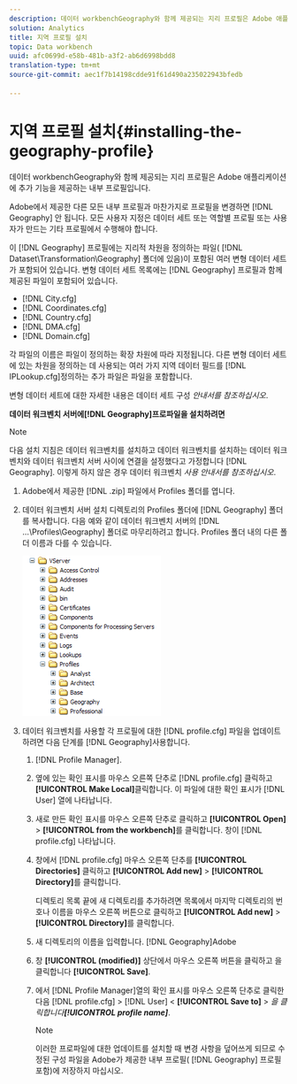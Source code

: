 ```yaml
---
description: 데이터 workbenchGeography와 함께 제공되는 지리 프로필은 Adobe 애플리케이션에 추가 기능을 제공하는 내부 프로필입니다.
solution: Analytics
title: 지역 프로필 설치
topic: Data workbench
uuid: afc0699d-e58b-481b-a3f2-ab6d6998bdd8
translation-type: tm+mt
source-git-commit: aec1f7b14198cdde91f61d490a235022943bfedb

---
```



# 지역 프로필 설치{#installing-the-geography-profile}

데이터 workbenchGeography와 함께 제공되는 지리 프로필은 Adobe 애플리케이션에 추가 기능을 제공하는 내부 프로필입니다.

Adobe에서 제공한 다른 모든 내부 프로필과 마찬가지로 프로필을 변경하면 [!DNL Geography] 안 됩니다. 모든 사용자 지정은 데이터 세트 또는 역할별 프로필 또는 사용자가 만드는 기타 프로필에서 수행해야 합니다.

이 [!DNL Geography] 프로필에는 지리적 차원을 정의하는 파일( [!DNL Dataset\Transformation\Geography] 폴더에 있음)이 포함된 여러 변형 데이터 세트가 포함되어 있습니다. 변형 데이터 세트 목록에는 [!DNL Geography] 프로필과 함께 제공된 파일이 포함되어 있습니다.

* [!DNL City.cfg]
* [!DNL Coordinates.cfg]
* [!DNL Country.cfg]
* [!DNL DMA.cfg]
* [!DNL Domain.cfg]

각 파일의 이름은 파일이 정의하는 확장 차원에 따라 지정됩니다. 다른 변형 데이터 세트에 있는 차원을 정의하는 데 사용되는 여러 가지 지역 데이터 필드를 [!DNL IPLookup.cfg]정의하는 추가 파일은 파일을 포함합니다.

변형 데이터 세트에 대한 자세한 내용은 데이터 세트 구성 *안내서를 참조하십시오*.

**데이터 워크벤치 서버에[!DNL Geography]프로파일을 설치하려면**

>[!NOTE]
>
>다음 설치 지침은 데이터 워크벤치를 설치하고 데이터 워크벤치를 설치하는 데이터 워크벤치와 데이터 워크벤치 서버 사이에 연결을 설정했다고 가정합니다 [!DNL Geography]. 이렇게 하지 않은 경우 데이터 워크벤치 *사용 안내서를 참조하십시오*.

1. Adobe에서 제공한 [!DNL .zip] 파일에서 Profiles 폴더를 엽니다.
1. 데이터 워크벤치 서버 설치 디렉토리의 Profiles 폴더에 [!DNL Geography] 폴더를 복사합니다. 다음 예와 같이 데이터 워크벤치 서버의 [!DNL ...\Profiles\Geography] 폴더로 마무리하려고 합니다. Profiles 폴더 내의 다른 폴더 이름과 다를 수 있습니다.

   ![단계 정보](assets/Geo_installProfiles_dir.png)

1. 데이터 워크벤치를 사용할 각 프로필에 대한 [!DNL profile.cfg] 파일을 업데이트하려면 다음 단계를 [!DNL Geography]사용합니다.

   1.  [!DNL Profile Manager].
   1. 옆에 있는 확인 표시를 마우스 오른쪽 단추로 [!DNL profile.cfg] 클릭하고 **[!UICONTROL Make Local]**&#x200B;클릭합니다. 이 파일에 대한 확인 표시가 [!DNL User] 열에 나타납니다.

   1. 새로 만든 확인 표시를 마우스 오른쪽 단추로 클릭하고 **[!UICONTROL Open]** > **[!UICONTROL from the workbench]**&#x200B;를 클릭합니다. 창이 [!DNL profile.cfg] 나타납니다.

   1. 창에서 [!DNL profile.cfg] 마우스 오른쪽 단추를 **[!UICONTROL Directories]** 클릭하고 **[!UICONTROL Add new]** > **[!UICONTROL Directory]**&#x200B;를 클릭합니다.

      디렉토리 목록 끝에 새 디렉토리를 추가하려면 목록에서 마지막 디렉토리의 번호나 이름을 마우스 오른쪽 버튼으로 클릭하고 **[!UICONTROL Add new]** > **[!UICONTROL Directory]**&#x200B;를 클릭합니다.

   1. 새 디렉토리의 이름을 입력합니다. [!DNL Geography]Adobe
   1. 창 **[!UICONTROL (modified)]** 상단에서 마우스 오른쪽 버튼을 클릭하고 을 클릭합니다 **[!UICONTROL Save]**.

   1. 에서 [!DNL Profile Manager]열의 확인 표시를 마우스 오른쪽 단추로 클릭한 다음 [!DNL profile.cfg] > [!DNL User] &lt; **[!UICONTROL Save to]** > *을 클릭합니다&#x200B;**[!UICONTROL profile name]***.

      >[!NOTE]
      >
      >이러한 프로파일에 대한 업데이트를 설치할 때 변경 사항을 덮어쓰게 되므로 수정된 구성 파일을 Adobe가 제공한 내부 프로필( [!DNL Geography] 프로필 포함)에 저장하지 마십시오.

